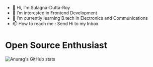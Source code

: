 <ul>
  <li>👋 Hi, I’m Sulagna-Dutta-Roy</li>
  <li>👀 I’m interested in Frontend Development</li>
  <li>🌱 I’m currently learning B.tech in Electronics and Communications</li>
  <li>📫 How to reach me : Send Hi to my Inbox</li>
</ul>
<!---
<h1></h1>
Sulagna-Dutta-Roy/Sulagna-Dutta-Roy is a ✨ special ✨ repository because its `README.md` (this file) appears on your GitHub profile.
You can click the Preview link to take a look at your changes.
--->
<h1>Open Source Enthusiast</h1>

![Anurag's GitHub stats](https://github-readme-stats.vercel.app/api?username=sulagna-dutta-roy&show_icons=true&theme=radical)



